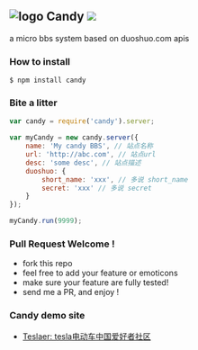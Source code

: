 ![logo](http://ww1.sinaimg.cn/large/61ff0de3gw1e7d9luh49bj201201bdfm.jpg) Candy ![](https://badge.fury.io/js/candy.png)
---

a micro bbs system based on duoshuo.com apis

### How to install

````
$ npm install candy
````

### Bite a litter

````javascript
var candy = require('candy').server;

var myCandy = new candy.server({
    name: 'My candy BBS', // 站点名称
    url: 'http://abc.com', // 站点url
    desc: 'some desc', // 站点描述
    duoshuo: { 
        short_name: 'xxx', // 多说 short_name
        secret: 'xxx' // 多说 secret
    }
});

myCandy.run(9999);
````

### Pull Request Welcome !

- fork this repo
- feel free to add your feature or emoticons
- make sure your feature are fully tested!
- send me a PR, and enjoy !

### Candy demo site

- [Teslaer: tesla电动车中国爱好者社区](http://teslaer.com)